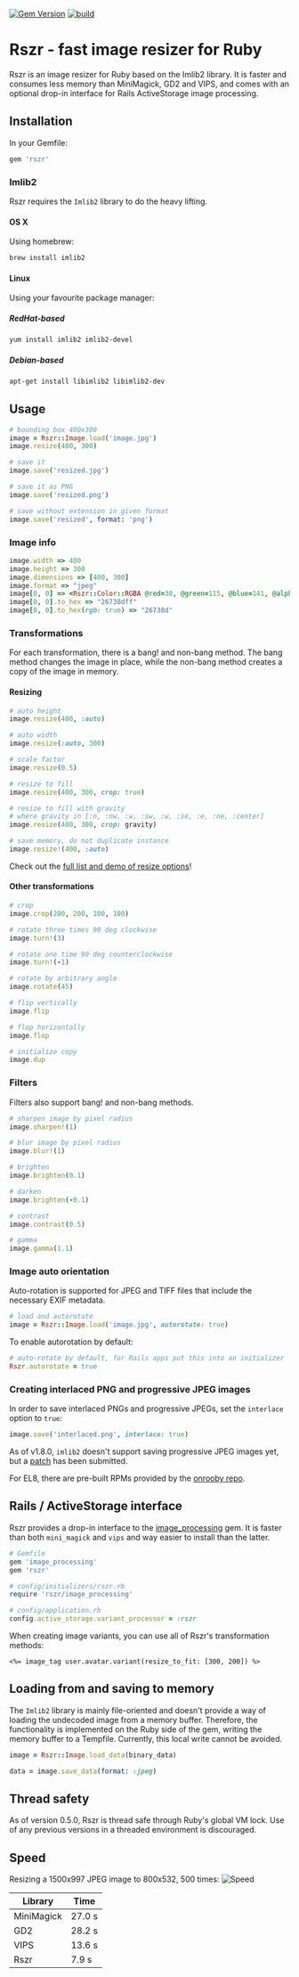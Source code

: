 [![Gem Version](https://badge.fury.io/rb/rszr.svg)](http://badge.fury.io/rb/rszr) [![build](https://github.com/mtgrosser/rszr/actions/workflows/build.yml/badge.svg)](https://github.com/mtgrosser/rszr/actions/workflows/build.yml)
# Rszr - fast image resizer for Ruby

Rszr is an image resizer for Ruby based on the Imlib2 library.
It is faster and consumes less memory than MiniMagick, GD2 and VIPS, and comes with an optional drop-in interface for Rails ActiveStorage image processing.

## Installation

In your Gemfile:

```ruby
gem 'rszr'
```

### Imlib2

Rszr requires the `Imlib2` library to do the heavy lifting.

#### OS X

Using homebrew:

```bash
brew install imlib2
```

#### Linux

Using your favourite package manager:

##### RedHat-based

```bash
yum install imlib2 imlib2-devel
```

##### Debian-based

```bash
apt-get install libimlib2 libimlib2-dev
```

## Usage

```ruby
# bounding box 400x300
image = Rszr::Image.load('image.jpg')
image.resize(400, 300)

# save it
image.save('resized.jpg')

# save it as PNG
image.save('resized.png')

# save without extension in given format
image.save('resized', format: 'png')
```

### Image info
```ruby
image.width => 400
image.height => 300
image.dimensions => [400, 300]
image.format => "jpeg"
image[0, 0] => <Rszr::Color::RGBA @red=38, @green=115, @blue=141, @alpha=255>
image[0, 0].to_hex => "26738dff"
image[0, 0].to_hex(rgb: true) => "26738d"
```

### Transformations

For each transformation, there is a bang! and non-bang method.
The bang method changes the image in place, while the non-bang method
creates a copy of the image in memory.

#### Resizing

```ruby
# auto height
image.resize(400, :auto)

# auto width
image.resize(:auto, 300)

# scale factor
image.resize(0.5)

# resize to fill
image.resize(400, 300, crop: true)

# resize to fill with gravity
# where gravity in [:n, :nw, :w, :sw, :w, :se, :e, :ne, :center]
image.resize(400, 300, crop: gravity)

# save memory, do not duplicate instance
image.resize!(400, :auto)
```

Check out the [full list and demo of resize options](https://mtgrosser.github.io/rszr/resizing.html)!

#### Other transformations

```ruby
# crop
image.crop(200, 200, 100, 100)

# rotate three times 90 deg clockwise
image.turn!(3)

# rotate one time 90 deg counterclockwise
image.turn!(-1)

# rotate by arbitrary angle
image.rotate(45)

# flip vertically
image.flip

# flop horizontally
image.flop

# initialize copy
image.dup
```

### Filters

Filters also support bang! and non-bang methods.

```ruby
# sharpen image by pixel radius
image.sharpen!(1)

# blur image by pixel radius
image.blur!(1)

# brighten
image.brighten(0.1)

# darken
image.brighten(-0.1)

# contrast
image.contrast(0.5)

# gamma
image.gamma(1.1)
```

### Image auto orientation

Auto-rotation is supported for JPEG and TIFF files that include the necessary
EXIF metadata.

```ruby
# load and autorotate
image = Rszr::Image.load('image.jpg', autorotate: true)
```

To enable autorotation by default:

```ruby
# auto-rotate by default, for Rails apps put this into an initializer
Rszr.autorotate = true
```

### Creating interlaced PNG and progressive JPEG images

In order to save interlaced PNGs and progressive JPEGs, set the `interlace` option to `true`:

```ruby
image.save('interlaced.png', interlace: true)
```

As of v1.8.0, `imlib2` doesn't support saving progressive JPEG images yet,
but a [patch](https://git.enlightenment.org/legacy/imlib2.git/commit/?id=37e8c9578897259211284d3590cc38b7f6a718dc) has been submitted.

For EL8, there are pre-built RPMs provided by the [onrooby repo](http://downloads.onrooby.com/repo/el/8/x86_64/).

## Rails / ActiveStorage interface

Rszr provides a drop-in interface to the [image_processing](https://github.com/janko/image_processing) gem.
It is faster than both `mini_magick` and `vips` and way easier to install than the latter.

```ruby
# Gemfile
gem 'image_processing'
gem 'rszr'

# config/initializers/rszr.rb
require 'rszr/image_processing'

# config/application.rb
config.active_storage.variant_processor = :rszr
```

When creating image variants, you can use all of Rszr's transformation methods:

```erb
<%= image_tag user.avatar.variant(resize_to_fit: [300, 200]) %>
```

## Loading from and saving to memory

The `Imlib2` library is mainly file-oriented and doesn't provide a way of loading
the undecoded image from a memory buffer. Therefore, the functionality is
implemented on the Ruby side of the gem, writing the memory buffer to a Tempfile.
Currently, this local write cannot be avoided.

```ruby
image = Rszr::Image.load_data(binary_data)

data = image.save_data(format: :jpeg)
```

## Thread safety

As of version 0.5.0, Rszr is thread safe through Ruby's global VM lock.
Use of any previous versions in a threaded environment is discouraged.

## Speed

Resizing a 1500x997 JPEG image to 800x532, 500 times:
![Speed](https://github.com/mtgrosser/rszr/blob/master/benchmark/speed.png)


Library         | Time
----------------|-----------
MiniMagick      | 27.0 s
GD2             | 28.2 s
VIPS            | 13.6 s
Rszr            |  7.9 s
